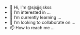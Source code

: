 - 👋 Hi, I’m @sjsjjsjskss
- 👀 I’m interested in ...
- 🌱 I’m currently learning ...
- 💞️ I’m looking to collaborate on ...
- 📫 How to reach me ...

<!---
sjsjjsjskss/sjsjjsjskss is a ✨ special ✨ repository because its `README.md` (this file) appears on your GitHub profile.
You can click the Preview link to take a look at your changes.
--->
